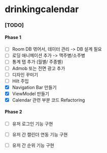# drinkingcalendar

### [TODO]

#### Phase 1
- [ ] Room DB 엮어서, 데이터 관리 -> DB 설계 필요
- [ ] 로딩 애니메이션 추가 -> 맥주병/소주병
- [ ] 통계 탭 추가 (월별/ 주종별)
- [ ] Admob 또는 전면 광고 추가
- [ ] 디자인 꾸미기 
- [ ] Hilt 주입 
- [X] Navigation Bar 만들기
- [X] ViewModel 만들기
- [X] Calendar 관련 부분 코드 Refactoring

#### Phase 2
- [ ] 유저 로그인 기능 구현
- [ ] 유저 간 캘린더 연동 기능 구현
- [ ] 유저 간 순위 기능 구현

